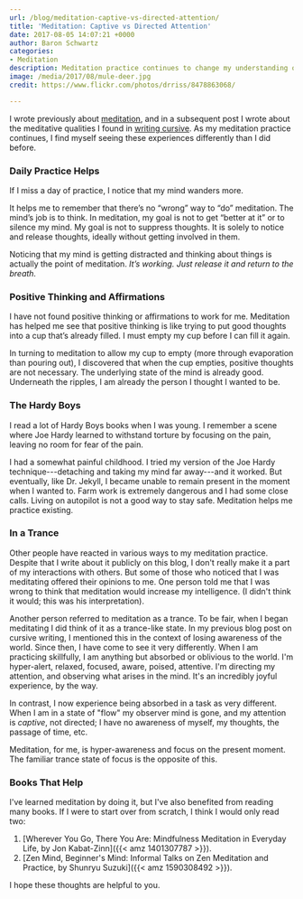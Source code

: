 ```yaml
---
url: /blog/meditation-captive-vs-directed-attention/
title: 'Meditation: Captive vs Directed Attention'
date: 2017-08-05 14:07:21 +0000
author: Baron Schwartz
categories:
- Meditation
description: Meditation practice continues to change my understanding of what meditation is.
image: /media/2017/08/mule-deer.jpg
credit: https://www.flickr.com/photos/drriss/8478863068/

---
```

I wrote previously about [meditation](/blog/2016/03/19/meditation/), and in a subsequent post I wrote about the meditative qualities I found in [writing cursive](/blog/cursive/). As my meditation practice continues, I find myself seeing these experiences differently than I did before.

<!--more-->

### Daily Practice Helps

If I miss a day of practice, I notice that my mind wanders more.

It helps me to remember that there’s no “wrong” way to “do” meditation. The mind’s job is to think. In meditation, my goal is not to get “better at it” or to silence my mind. My goal is not to suppress thoughts. It is solely to notice and release thoughts, ideally without getting involved in them.

Noticing that my mind is getting distracted and thinking about things is actually the point of meditation. *It’s working. Just release it and return to the breath.*

### Positive Thinking and Affirmations

I have not found positive thinking or affirmations to work for me. Meditation has helped me see that positive thinking is like trying to put good thoughts into a cup that’s already filled. I must empty my cup before I can fill it again.

In turning to meditation to allow my cup to empty (more through evaporation than pouring out), I discovered that when the cup empties, positive thoughts are not necessary. The underlying state of the mind is already good. Underneath the ripples, I am already the person I thought I wanted to be.

### The Hardy Boys

I read a lot of Hardy Boys books when I was young. I remember a scene where Joe Hardy learned to withstand torture by focusing on the pain, leaving no room for fear of the pain.

I had a somewhat painful childhood. I tried my version of the Joe Hardy technique---detaching and taking my mind far away---and it worked. But eventually, like Dr. Jekyll, I became unable to remain present in the moment when I wanted to. Farm work is extremely dangerous and I had some close calls. Living on autopilot is not a good way to stay safe. Meditation helps me practice existing.

### In a Trance

Other people have reacted in various ways to my meditation practice. Despite that I write about it publicly on this blog, I don't really make it a part of my interactions with others. But some of those who noticed that I was meditating offered their opinions to me. One person told me that I was wrong to think that meditation would increase my intelligence. (I didn't think it would; this was his interpretation).

Another person referred to meditation as a trance. To be fair, when I began meditating I did think of it as a trance-like state. In my previous blog post on cursive writing, I mentioned this in the context of losing awareness of the world. Since then, I have come to see it very differently. When I am practicing skillfully, I am anything but absorbed or oblivious to the world. I'm hyper-alert, relaxed, focused, aware, poised, attentive. I'm directing my attention, and observing what arises in the mind. It's an incredibly joyful experience, by the way.

In contrast, I now experience being absorbed in a task as very different. When I am in a state of "flow" my observer mind is gone, and my attention is *captive*, not directed; I have no awareness of myself, my thoughts, the passage of time, etc.

Meditation, for me, is hyper-awareness and focus on the present moment. The familiar trance state of focus is the opposite of this.

### Books That Help

I've learned meditation by doing it, but I've also benefited from reading many books. If I were to start over from scratch, I think I would only read two:

1. [Wherever You Go, There You Are: Mindfulness Meditation in Everyday Life, by Jon Kabat-Zinn]({{< amz 1401307787 >}}).
2. [Zen Mind, Beginner's Mind: Informal Talks on Zen Meditation and Practice, by Shunryu Suzuki]({{< amz 1590308492 >}}).

I hope these thoughts are helpful to you.
